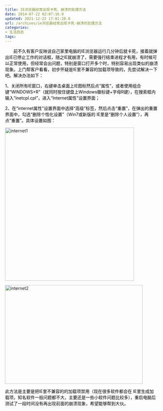 ```yaml
---
title: IE浏览器经常出现卡死、崩溃的处理方法
date: 2014-07-22 02:07:16.0
updated: 2021-12-22 17:01:20.0
url: /archives/ie浏览器经常出现卡死-崩溃的处理方法
categories: 
- 生活百态
tags: 
---
```


<span style="color: #00b0f0;">       <span style="color: #000000;">前不久有客户反映说自己家里电脑的</span></span><span style="color: #000000;">IE浏览器运行几分钟后就卡死，接着就弹出IE已停止工作的对话框，随之IE就崩溃了，需要强行结束进程才有用，有时候可以正常使用，但经常会出问题，特别是窗口打开多个时，特别容易出现类似的崩溃现象。上门帮客户看看，初步怀疑是IE里不兼容的加载项导致的，先尝试解决一下吧。解决办法如下：</span>
<p style="color: #3e3e3e;"><span style="color: #000000;">1、关闭所有IE窗口，右键单击桌面上IE图标然后点“属性”，或者使用组合键“WINDOWS+R”（就同时按住键盘上Windows徽标键+字母R键），在搜索框内输入“inetcpl.cpl”，进入“Internet属性”设置界面；</span></p>
<p style="color: #3e3e3e;"><span style="color: #000000;">2、在“internet属性”设置界面中选择“高级”标签，然后点击“重置”，在弹出的重置界面中，勾选“删除个性化设置”（Win7或新版的 IE里是“删除个人设置”），再点“重置”。具体设置如图：</span></p>
<p style="color: #3e3e3e;"><a href="http://uu126.cn/wp-content/uploads/2014/07/internet1.jpg"><img class="alignnone wp-image-1088 size-full" src="http://uu126.cn/wp-content/uploads/2014/07/internet1.jpg" alt="internet1" width="425" height="504" /></a></p>
<p style="color: #3e3e3e;"><a href="http://uu126.cn/wp-content/uploads/2014/07/internet2.jpg"><img class="alignnone wp-image-1089 size-full" src="http://uu126.cn/wp-content/uploads/2014/07/internet2.jpg" alt="internet2" width="453" height="325" /></a></p>
<p style="color: #3e3e3e;"><span style="color: #000000;">此方法是主要是把IE里不兼容的的加载项禁用（现在很多软件都会在 IE里生成加载项，知名软件一般问题都不大，主要还是一些小软件问题比较多），重启电脑后测试了一段时间没有再出现前面的崩溃现象，希望能够帮到大伙。</span></p>